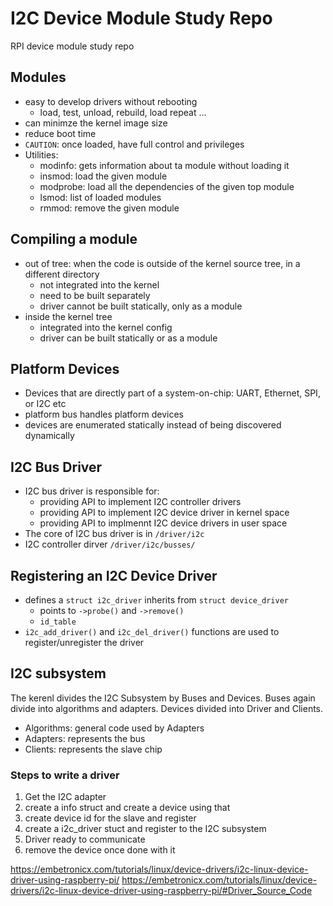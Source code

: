 # I2C Device Module Study Repo
RPI device module study repo

## Modules 
- easy to develop drivers without rebooting
    - load, test, unload, rebuild, load repeat ...
- can minimze the kernel image size
- reduce boot time
- `CAUTION`: once loaded, have full control and privileges
- Utilities:
   - modinfo: gets information about ta module without loading it
   - insmod: load the given module
   - modprobe: load all the dependencies of the given top module
   - lsmod: list of loaded modules
   - rmmod: remove the given module
## Compiling a module
- out of tree: when the code is outside of the kernel source tree, in a different directory
    - not integrated into the kernel
    - need to be built separately
    - driver cannot be built statically, only as a module
- inside the kernel tree
    - integrated into the kernel config
    - driver can be built statically or as a module

## Platform Devices
- Devices that are directly part of a system-on-chip: UART, Ethernet, SPI, or I2C etc
- platform bus handles platform devices
- devices are enumerated statically instead of being discovered dynamically

## I2C Bus Driver
- I2C bus driver is responsible for:
    - providing API to implement I2C controller drivers
    - providing API to implement I2C device driver in kernel space
    - providing API to implmennt I2C device drivers in user space
- The core of I2C bus driver is in `/driver/i2c`
- I2C controller dirver `/driver/i2c/busses/`

## Registering an I2C Device Driver
- defines a `struct i2c_driver` inherits from `struct device_driver`
    - points to `->probe()` and `->remove()`
    - `id_table`
- `i2c_add_driver()` and `i2c_del_driver()` functions are used to register/unregister the driver

## I2C subsystem
The kerenl divides the I2C Subsystem by Buses and Devices. Buses again divide into algorithms and adapters. Devices divided into Driver and Clients.
- Algorithms: general code used by Adapters
- Adapters: represents the bus
- Clients: represents the slave chip

### Steps to write a driver
1. Get the I2C adapter
2. create a info struct and create a device using that 
3. create device id for the slave and register
4. create a i2c_driver stuct and register to the I2C subsystem
5. Driver ready to communicate
6. remove the device once done with it

https://embetronicx.com/tutorials/linux/device-drivers/i2c-linux-device-driver-using-raspberry-pi/
https://embetronicx.com/tutorials/linux/device-drivers/i2c-linux-device-driver-using-raspberry-pi/#Driver_Source_Code